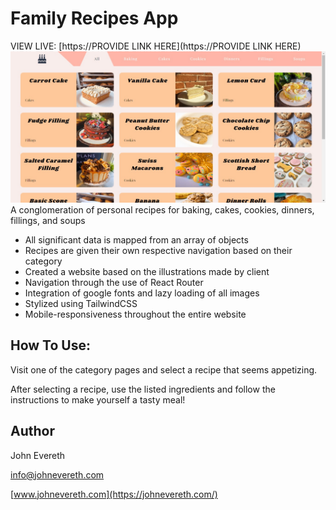 # Family Recipes App

VIEW LIVE: [https://PROVIDE LINK HERE](https://PROVIDE LINK HERE)
![App Screenshot](/public/recipes-app.png)
A conglomeration of personal recipes for baking, cakes, cookies, dinners, fillings, and soups

- All significant data is mapped from an array of objects
- Recipes are given their own respective navigation based on their category
- Created a website based on the illustrations made by client
- Navigation through the use of React Router
- Integration of google fonts and lazy loading of all images
- Stylized using TailwindCSS
- Mobile-responsiveness throughout the entire website

## How To Use:

Visit one of the category pages and select a recipe that seems appetizing.

After selecting a recipe, use the listed ingredients and follow the instructions to make yourself a tasty meal!

## Author

John Evereth

[info@johnevereth.com](mailto:info@johnevereth.com)

[www.johnevereth.com](https://johnevereth.com/)
